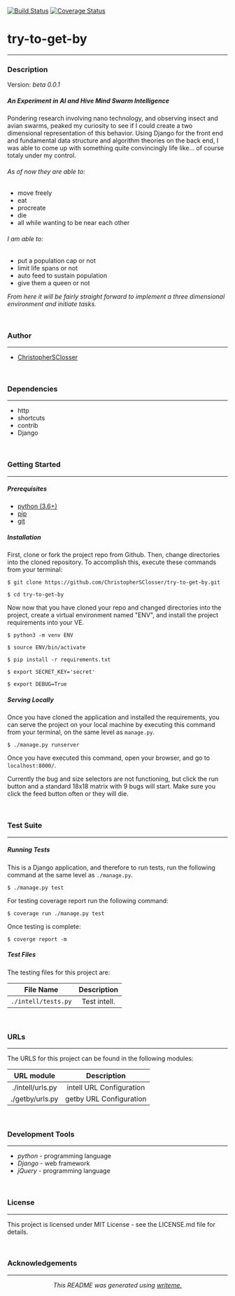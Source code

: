 [![Build Status](https://travis-ci.org/ChristopherSClosser/try-to-get-by.svg?branch=master)](https://travis-ci.org/ChristopherSClosser/try-to-get-by) [![Coverage Status](https://coveralls.io/repos/github/ChristopherSClosser/try-to-get-by/badge.svg)](https://coveralls.io/github/ChristopherSClosser/try-to-get-by)
# try-to-get-by
---
### Description

Version: *beta 0.0.1*

##### *An Experiment in AI and Hive Mind Swarm Intelligence*
Pondering research involving nano technology, and observing insect and avian swarms, peaked my curiosity to see if I could create a two dimensional representation of this behavior. Using Django for the front end and fundamental data structure and algorithm theories on the back end, I was able to come up with something quite convincingly life like... of course totaly under my control.

###### As of now they are able to:
- move freely
- eat
- procreate
- die
- all while wanting to be near each other

###### I am able to:
- put a population cap or not
- limit life spans or not
- auto feed to sustain population
- give them a queen or not

*From here it will be fairly straight forward to implement a three dimensional environment and initiate tasks.*

<br/>

### Author
---
* [ChristopherSClosser](https://github.com/ChristopherSClosser/try-to-get-by)

<br/>

### Dependencies
---
* http
* shortcuts
* contrib
* Django

<br/>

### Getting Started
---
##### *Prerequisites*
* [python (3.6+)](https://www.python.org/downloads/)
* [pip](https://pip.pypa.io/en/stable/)
* [git](https://git-scm.com/)

##### *Installation*
First, clone or fork the project repo from Github. Then, change directories into the cloned repository. To accomplish this, execute these commands from your terminal:

`$ git clone https://github.com/ChristopherSClosser/try-to-get-by.git`

`$ cd try-to-get-by`

Now now that you have cloned your repo and changed directories into the project, create a virtual environment named "ENV", and install the project requirements into your VE.

`$ python3 -m venv ENV`

`$ source ENV/bin/activate`

`$ pip install -r requirements.txt`

`$ export SECRET_KEY='secret'`

`$ export DEBUG=True`

##### *Serving Locally*
Once you have cloned the application and installed the requirements, you can serve the project on your local machine by executing this command from your terminal, on the same level as `manage.py`.

`$ ./manage.py runserver`

Once you have executed this command, open your browser, and go to `localhost:8000/`.

Currently the bug and size selectors are not functioning, but click the run button and a standard 18x18 matrix with 9 bugs will start. Make sure you click the feed button often or they will die.

<br/>

### Test Suite
---
##### *Running Tests*
This is a Django application, and therefore to run tests, run the following command at the same level as `./manage.py`.

`$ ./manage.py test`

For testing coverage report run the following command:

`$ coverage run ./manage.py test`

Once testing is complete:

`$ coverge report -m`

##### *Test Files*
The testing files for this project are:

| File Name | Description |
|:---:|:---:|
| `./intell/tests.py` | Test intell. |

<br/>

### URLs
---
The URLS for this project can be found in the following modules:

| URL module | Description |
|:---:|:---:|
| ./intell/urls.py | intell URL Configuration |
| ./getby/urls.py | getby URL Configuration |

<br/>

### Development Tools
---
* *python* - programming language
* *Django* - web framework
* *jQuery* - programming language

<br/>

### License
---
This project is licensed under MIT License - see the LICENSE.md file for details.

<br/>

### Acknowledgements
---

<center>

*This README was generated using [writeme.](https://github.com/chelseadole/write-me)*

</center>
